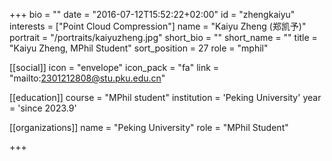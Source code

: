 +++
bio = ""
date = "2016-07-12T15:52:22+02:00"
id = "zhengkaiyu"
interests = ["Point Cloud Compression"]
name = "Kaiyu Zheng (郑凯予)"
portrait = "/portraits/kaiyuzheng.jpg"
short_bio = ""
short_name = ""
title = "Kaiyu Zheng, MPhil Student"
sort_position = 27
role = "mphil"

[[social]]
    icon = "envelope"
    icon_pack = "fa"
    link = "mailto:2301212808@stu.pku.edu.cn"

[[education]]
    course = "MPhil student"
    institution = 'Peking University'
    year = 'since 2023.9'

[[organizations]]
    name = "Peking University"
    role = "MPhil Student"


+++

